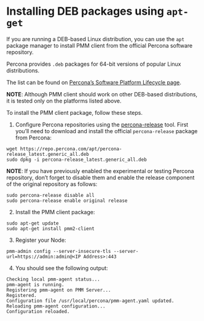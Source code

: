 # Installing DEB packages using `apt-get`

If you are running a DEB-based Linux distribution, you can use the `apt` package
manager to install PMM client from the official Percona software repository.

Percona provides `.deb` packages for 64-bit versions of popular Linux distributions.

The list can be found on [Percona’s Software Platform Lifecycle page](https://www.percona.com/services/policies/percona-software-platform-lifecycle/).

**NOTE**: Although PMM client should work on other DEB-based distributions, it is tested
only on the platforms listed above.

To install the PMM client package, follow these steps.


1. Configure Percona repositories using the [percona-release](https://www.percona.com/doc/percona-repo-config/percona-release.html) tool. First you’ll need to download and install the official `percona-release` package from Percona:

```
wget https://repo.percona.com/apt/percona-release_latest.generic_all.deb
sudo dpkg -i percona-release_latest.generic_all.deb
```

**NOTE**: If you have previously enabled the experimental or testing
Percona repository, don’t forget to disable them and enable the release
component of the original repository as follows:

```
sudo percona-release disable all
sudo percona-release enable original release
```


2. Install the PMM client package:

```
sudo apt-get update
sudo apt-get install pmm2-client
```


3. Register your Node:

```
pmm-admin config --server-insecure-tls --server-url=https://admin:admin@<IP Address>:443
```


4. You should see the following output:

```
Checking local pmm-agent status...
pmm-agent is running.
Registering pmm-agent on PMM Server...
Registered.
Configuration file /usr/local/percona/pmm-agent.yaml updated.
Reloading pmm-agent configuration...
Configuration reloaded.
```

